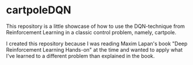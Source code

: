 # cartpoleDQN

This repository is a little showcase of how to use the DQN-technique from Reinforcement Learning
in a classic control problem, namely, cartpole.

I created this repository because I was reading Maxim Lapan's book "Deep Reinforcement Learning Hands-on"
at the time and wanted to apply what I've learned to a different problem than explained in the book.

